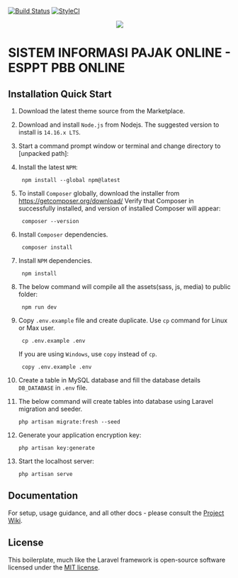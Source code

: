 [![Build Status](https://travis-ci.com/hansenmakangiras/simpad-livewire.svg?branch=main)](https://travis-ci.com/hansenmakangiras/simpad-livewire)
[![StyleCI](https://github.styleci.io/repos/401698680/shield?branch=main)](https://github.styleci.io/repos/401698680)

<p align="center"><img src="https://laravel.com/assets/img/components/logo-laravel.svg"></p>

# SISTEM INFORMASI PAJAK ONLINE - ESPPT PBB ONLINE

## Installation Quick Start

1. Download the latest theme source from the Marketplace.


2. Download and install `Node.js` from Nodejs. The suggested version to install is `14.16.x LTS`.


3. Start a command prompt window or terminal and change directory to [unpacked path]:


4. Install the latest `NPM`:
   
        npm install --global npm@latest


5. To install `Composer` globally, download the installer from https://getcomposer.org/download/ Verify that Composer in successfully installed, and version of installed Composer will appear:
   
        composer --version


6. Install `Composer` dependencies.
   
        composer install


7. Install `NPM` dependencies.
   
        npm install


8. The below command will compile all the assets(sass, js, media) to public folder:
   
        npm run dev


9. Copy `.env.example` file and create duplicate. Use `cp` command for Linux or Max user.

        cp .env.example .env

    If you are using `Windows`, use `copy` instead of `cp`.
   
        copy .env.example .env
   

10. Create a table in MySQL database and fill the database details `DB_DATABASE` in `.env` file.


12. The below command will create tables into database using Laravel migration and seeder.

        php artisan migrate:fresh --seed


13. Generate your application encryption key:

        php artisan key:generate


14. Start the localhost server:
    
        php artisan serve

## Documentation
For setup, usage guidance, and all other docs - please consult the [Project Wiki](https://github.com/hansenmakangiras/pajak-online/wiki).

## License

This boilerplate, much like the Laravel framework is open-source software licensed under the [MIT license](https://opensource.org/licenses/MIT).


